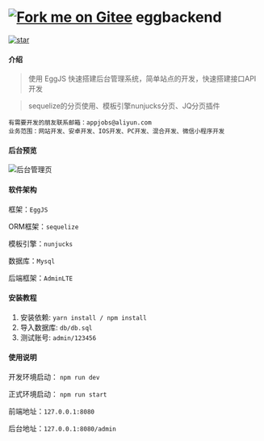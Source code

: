 # [![Fork me on Gitee](https://gitee.com/appers/eggbackend/widgets/widget_5.svg)](https://gitee.com/appers/eggbackend) eggbackend

[![star](https://gitee.com/appers/eggbackend/badge/star.svg?theme=white)](https://gitee.com/appers/eggbackend/stargazers)

#### 介绍
> 使用 EggJS 快速搭建后台管理系统，简单站点的开发，快速搭建接口API开发

> sequelize的分页使用、模板引擎nunjucks分页、JQ分页插件

```
有需要开发的朋友联系邮箱：appjobs@aliyun.com
业务范围：网站开发、安卓开发、IOS开发、PC开发、混合开发、微信小程序开发
```

#### 后台预览
![](http://cd-doc.oss-cn-chengdu.aliyuncs.com/egg/bg-1.png "后台管理页")

#### 软件架构

框架：``EggJS``

ORM框架：``sequelize``

模板引擎：``nunjucks``

数据库：``Mysql``

后端框架：``AdminLTE``

#### 安装教程

1.  安装依赖: ```yarn install / npm install```
2.  导入数据库: ``` db/db.sql ```
3. 测试账号: ```admin/123456```

#### 使用说明

开发环境启动： ```npm run dev```

正式环境启动： ```npm run start```

前端地址：``` 127.0.0.1:8080 ```

后台地址：``` 127.0.0.1:8080/admin ```
